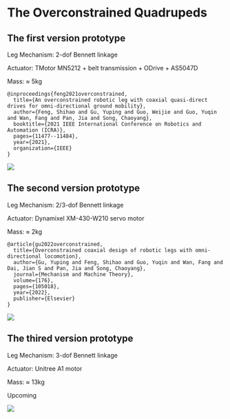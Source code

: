 # The Overconstrained Quadrupeds

## The first version prototype

Leg Mechanism: 2-dof Bennett linkage

Actuator: TMotor MN5212 + belt transmission + ODrive + AS5047D

Mass: ≈ 5kg

```
@inproceedings{feng2021overconstrained,
  title={An overconstrained robotic leg with coaxial quasi-direct drives for omni-directional ground mobility},
  author={Feng, Shihao and Gu, Yuping and Guo, Weijie and Guo, Yuqin and Wan, Fang and Pan, Jia and Song, Chaoyang},
  booktitle={2021 IEEE International Conference on Robotics and Automation (ICRA)},
  pages={11477--11484},
  year={2021},
  organization={IEEE}
}
```

![](https://github.com/Shihao-Feng-98/my_robot/blob/main/fig_prototype1.jpg)

## The second version prototype

Leg Mechanism: 2/3-dof Bennett linkage

Actuator: Dynamixel XM-430-W210 servo motor

Mass: ≈ 2kg

```
@article{gu2022overconstrained,
  title={Overconstrained coaxial design of robotic legs with omni-directional locomotion},
  author={Gu, Yuping and Feng, Shihao and Guo, Yuqin and Wan, Fang and Dai, Jian S and Pan, Jia and Song, Chaoyang},
  journal={Mechanism and Machine Theory},
  volume={176},
  pages={105018},
  year={2022},
  publisher={Elsevier}
}
```

![](https://github.com/Shihao-Feng-98/my_robot/blob/main/fig_prototype2.jpg)

## The thired version prototype

Leg Mechanism: 3-dof Bennett linkage

Actuator: Unitree A1 motor

Mass: ≈ 13kg

Upcoming

![](https://github.com/Shihao-Feng-98/my_robot/blob/main/fig_prototype3.jpg)
